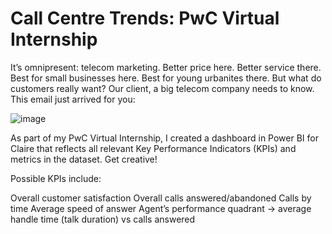 # Call Centre Trends: PwC Virtual Internship

It’s omnipresent: telecom marketing. Better price here. Better service there. Best for small businesses here. Best for young urbanites there. But what do customers really want? Our client, a big telecom company needs to know. This email just arrived for you:

![image](https://user-images.githubusercontent.com/106876207/232359133-0cb4ddb7-109b-415a-b9ce-2e158cde9150.png)

As part of my PwC Virtual Internship, I created a dashboard in Power BI for Claire that reflects all relevant Key Performance Indicators (KPIs) and metrics in the dataset. Get creative! 

Possible KPIs include:

Overall customer satisfaction
Overall calls answered/abandoned
Calls by time
Average speed of answer
Agent’s performance quadrant -> average handle time (talk duration) vs calls answered


